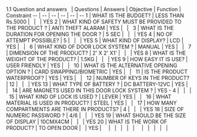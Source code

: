<html>
<body>
<!--StartFragment--><google-sheets-html-origin><style type="text/css"><!--td {border: 1px solid #cccccc;}br {mso-data-placement:same-cell;}--></style>
1.1 Question and answers
  | Questions | Answers | Objective | Function | Constraint
-- | -- | -- | -- | -- | --
1 | WHAT IS THE BUDGET? | LESS THAN Rs.5000 |   |   | YES
2 | WHAT KIND OF SAFETY MUST BE PROVIDED TO THE PRODUCT ? | ANTI THEFT ALARAM | YES |   |  
3 | WHAT IS THE DURATION FOR OPENING THE DOOR ? | 5 SEC |   |   | YES
4 | NO OF ATTEMPT POSSIBLE? | 5 |   |   | YES
5 | WHAT KIND OF DISPLAY? | LCD | YES |   |  
6 | WHAT KIND OF DOOR LOCK SYSTEM ? | MANUAL | YES |   |  
7 | DIMENSION OF THE PRODUCT? | 2' X 2' X1' |   |   | YES
8 | WHAT IS THE WEIGHT OF THE PRODUCT? | 1.5KG |   |   | YES
9 | HOW EASY IT IS USE? | USER FRIENDLY | YES |   |  
10 | WHAT IS THE ALTERNATIVE OPENING OPTION ? | CARD SWAPPING/BIOMETRIC | YES |   |  
11 | IS THE PRODUCT WATERPROOF? | YES | YES |   |  
12 | NUMBER OF KEYS  IN THE PRODUCT? | 12 |   |   | YES
13 | WHAT TYPE OF BATTERY ? | DC BATTERY-12VC | YES |   |  
14 | ARE MAGNETS USED IN THIS DOOR LOCK SYSTEM ? | YES - 4 |   |   |  
15 | WHAT KIND OF LOCK IS USED ? | LEVER | YES |   |  
16 | WHAT MATERIAL IS USED IN PRODUCT? | STEEL | YES |   |  
17 | HOW MANY COMPARTMENTS ARE THERE IN PRODUCTS? | 4 |   |   | YES
18 | SIZE OF NUMERIC PASSWORD ? | 4/6 |   |   | YES
19 | WHAT SHOULD BE THE SIZE OF DISPLAY | 10CMX4CM |   |   | YES
20 | WHAT IS THE WORK OF PRODUCT? | TO OPEN DOOR |   | YES |  
  |   |   |   |   |  
  |   |   |   |   |  
 